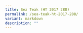 ```yaml
---
title: Sea Teak (HT 2017 288)
permalink: /sea-teak-ht-2017-288/
variant: markdown
description: ""
---
```

